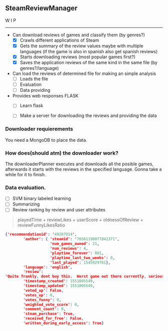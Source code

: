 ## SteamReviewManager ##

W I P

- - -

- Can download reviews of games and classify them (by genres?)
  - [x] Crawls different applications of Steam 
  - [x] Gets the summary of the review values maybe with multiple languages (if the game is also in spanish also get spanish reviews)
  - [x] Starts downloading reviews (most popular games first?)
  - [x] Saves the application reviews of the same kind in the same file (by genres?/language)
  
- Can load the reviews of determined file for making an simple analysis
  - [ ] Loads the file
  - [ ] Evaluation
  - [ ] Data providing
  
- Provides web responses FLASK
  - [ ] Learn flask
  - [ ] Make a server for downloading the reviews and providing the data


### Downloader requierements ###

You need a MongoDB to place the data.

### How does(should atm) the downloader work? ###

The downloaderPlanner executes and downloads all the posible games, afterwards it starts with the reviews in the specified language.
Gonna take a while for it to finish.

### Data evaluation. ###

- [ ] SVM binary labeled learning
- [ ] Summarizing
- [ ] Review ranking by review and user attributes

> playedTime + reviewLikes + userScore + oldnessOfReview + reviewFunnyLikesRatio

```json
{'recommendationid': '49207914',
        'author': { 'steamid': '76561198077842371',
                    'num_games_owned': 21,
                    'num_reviews': 4,
                    'playtime_forever': 881,
                    'playtime_last_two_weeks': 0,
                    'last_played': 1545929761},
        'language': 'english',
        'review':
'Quite frankly, dont buy this.  Worst game out there currently, seriously.  The positive reviews is definetly staff or friends of staff working at the company.  This is a disaster!!!!  Everyone I knew quit, and no one is online anymore.  At least Ark has a community',
        'timestamp_created': 1551005549,
        'timestamp_updated': 1551005549,
        'voted_up': False,
        'votes_up': 0,
        'votes_funny': 0,
        'weighted_vote_score': 0,
        'comment_count': 0,
        'steam_purchase': True,
        'received_for_free': False,
        'written_during_early_access': True}
  ```
